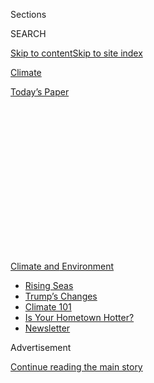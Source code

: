 <div id="app">

<div>

<div>

<div>

<div class="NYTAppHideMasthead css-1q2w90k e1suatyy0">

<div class="section css-ui9rw0 e1suatyy2">

<div class="css-eph4ug er09x8g0">

<div class="css-6n7j50">

</div>

<span class="css-1dv1kvn">Sections</span>

<div class="css-10488qs">

<span class="css-1dv1kvn">SEARCH</span>

</div>

[Skip to content](#site-content)[Skip to site
index](#site-index)

</div>

<div id="masthead-section-label" class="css-1wr3we4 eaxe0e00">

[Climate](https://www.nytimes3xbfgragh.onion/section/climate)

</div>

<div class="css-10698na e1huz5gh0">

</div>

</div>

<div id="masthead-bar-one" class="section hasLinks css-15hmgas e1csuq9d3">

<div class="css-uqyvli e1csuq9d0">

</div>

<div class="css-1uqjmks e1csuq9d1">

</div>

<div class="css-9e9ivx">

[](https://myaccount.nytimes3xbfgragh.onion/auth/login?response_type=cookie&client_id=vi)

</div>

<div class="css-1bvtpon e1csuq9d2">

[Today’s
Paper](https://www.nytimes3xbfgragh.onion/section/todayspaper)

</div>

</div>

</div>

</div>

<div data-aria-hidden="false">

<div id="site-content" data-role="main">

<div>

<div class="css-1aor85t" style="opacity:0.000000001;z-index:-1;visibility:hidden">

<div class="css-1hqnpie">

<div class="css-epjblv">

<span class="css-17xtcya">[Climate](/section/climate)</span><span class="css-x15j1o">|</span><span class="css-fwqvlz">Study
Links Gas Flares to Preterm Births, With Hispanic Women at High
Risk</span>

</div>

<div class="css-k008qs">

<div class="css-1iwv8en">

<span class="css-18z7m18"></span>

<div>

</div>

</div>

<span class="css-1n6z4y">https://nyti.ms/2WOVwRc</span>

<div class="css-1705lsu">

<div class="css-4xjgmj">

<div class="css-4skfbu" data-role="toolbar" data-aria-label="Social Media Share buttons, Save button, and Comments Panel with current comment count" data-testid="share-tools">

  - 
  - 
  - 
  - 
    
    <div class="css-6n7j50">
    
    </div>

  - 

</div>

</div>

</div>

</div>

</div>

</div>

<div id="NYT_TOP_BANNER_REGION" class="css-13pd83m">

<div>

<div id="styln-prism-menu-1591906231550" class="section interactive-content interactive-size-medium css-1edisqu">

<div class="css-17ih8de interactive-body">

<div id="scroll-container" class="css-1gj85ro">

[<span class="styln-title-wrap"><span class="css-1pje3qr">Climate
and</span><span class="css-1pje3qr">
Environment</span></span>](https://www.nytimes3xbfgragh.onion/section/climate?action=click&pgtype=Article&state=default&region=TOP_BANNER&context=storylines_menu)

  - [Rising
    Seas](https://www.nytimes3xbfgragh.onion/2020/07/30/climate/sea-level-inland-floods.html?action=click&pgtype=Article&state=default&region=TOP_BANNER&context=storylines_menu)
  - [Trump’s
    Changes](https://www.nytimes3xbfgragh.onion/interactive/2020/climate/trump-environment-rollbacks.html?action=click&pgtype=Article&state=default&region=TOP_BANNER&context=storylines_menu)
  - [Climate 101](https://www.nytimes3xbfgragh.onion/interactive/2020/04/19/climate/climate-crash-course-1.html?action=click&pgtype=Article&state=default&region=TOP_BANNER&context=storylines_menu)
  - [Is Your Hometown
    Hotter?](https://www.nytimes3xbfgragh.onion/interactive/2018/08/30/climate/how-much-hotter-is-your-hometown.html?action=click&pgtype=Article&state=default&region=TOP_BANNER&context=storylines_menu)
  - [Newsletter](https://www.nytimes3xbfgragh.onion/newsletters/climate-change?action=click&pgtype=Article&state=default&region=TOP_BANNER&context=storylines_menu)

</div>

</div>

</div>

</div>

</div>

<div id="top-wrapper" class="css-1sy8kpn">

<div id="top-slug" class="css-l9onyx">

Advertisement

</div>

[Continue reading the main
story](#after-top)

<div class="ad top-wrapper" style="text-align:center;height:100%;display:block;min-height:250px">

<div id="top" class="place-ad" data-position="top" data-size-key="top">

</div>

</div>

<div id="after-top">

</div>

</div>

<div>

<div id="sponsor-wrapper" class="css-1hyfx7x">

<div id="sponsor-slug" class="css-19vbshk">

Supported by

</div>

[Continue reading the main
story](#after-sponsor)

<div id="sponsor" class="ad sponsor-wrapper" style="text-align:center;height:100%;display:block">

</div>

<div id="after-sponsor">

</div>

</div>

<div class="css-186x18t">

</div>

<div class="css-1vkm6nb ehdk2mb0">

# Study Links Gas Flares to Preterm Births, With Hispanic Women at High Risk

</div>

Expectant mothers who lived near flaring sites had higher odds of giving
birth prematurely than those who did not, researchers found. The adverse
outcomes fell entirely on Hispanic women.

<div class="css-79elbk" data-testid="photoviewer-wrapper">

<div class="css-z3e15g" data-testid="photoviewer-wrapper-hidden">

</div>

<div class="css-1a48zt4 ehw59r15" data-testid="photoviewer-children">

![<span class="css-16f3y1r e13ogyst0" data-aria-hidden="true">A flare in
Loving County, Texas. Energy companies flare natural gas when it is too
abundant to capture and sell, or when low prices make doing so
unprofitable.</span><span class="css-cnj6d5 e1z0qqy90" itemprop="copyrightHolder"><span class="css-1ly73wi e1tej78p0">Credit...</span><span><span>Angus
Mordant/Reuters</span></span></span>](https://static01.graylady3jvrrxbe.onion/images/2020/07/22/climate/22CLI-PREGNANCY/merlin_174566307_5566d581-ff81-477e-87f4-e197b0eca175-articleLarge.jpg?quality=75&auto=webp&disable=upscale)

</div>

</div>

<div class="css-18e8msd">

<div class="css-vp77d3 epjyd6m0">

<div class="css-1baulvz">

By <span class="css-1baulvz last-byline" itemprop="name">Julia
Rosen</span>

</div>

</div>

  - 
    
    <div class="css-ld3wwf e16638kd2">
    
    Published July 22, 2020Updated July 23,
    2020
    
    </div>

  - 
    
    <div class="css-4xjgmj">
    
    <div class="css-pvvomx" data-role="toolbar" data-aria-label="Social Media Share buttons, Save button, and Comments Panel with current comment count" data-testid="share-tools">
    
      - 
      - 
      - 
      - 
        
        <div class="css-6n7j50">
        
        </div>
    
      - 
    
    </div>
    
    </div>

</div>

</div>

<div class="section meteredContent css-1r7ky0e" name="articleBody" itemprop="articleBody">

<div class="css-1fanzo5 StoryBodyCompanionColumn">

<div class="css-53u6y8">

Across the United States, gas flares light the night skies over oil and
gas fields — visible symbols of the country’s energy boom. They also
[emit greenhouse
gases](https://www.worldbank.org/en/programs/gasflaringreduction#1),
making them symbols of climate change that many environmental groups
would like to see snuffed out.

Now, [a new study points to another
problem](https://ehp.niehs.nih.gov/doi/10.1289/EHP6394): Pregnant women
who lived near areas where flaring is common had 50 percent greater odds
of giving birth prematurely than those who did not. These births
occurred before 37 weeks of gestation, when incomplete development
raises a baby’s chance of numerous disorders, even death.

“It’s on par with the increased risk you see for women who smoke,” said
Lara Cushing, an assistant professor of environmental health sciences at
the University of California, Los Angeles, and lead author of the study.
Unlike smoking, however, “it’s not really something you can do much
about on an individual level,” she said.

The analysis also found that the impacts of flaring fell entirely on
Hispanic mothers, raising concerns about environmental injustice at a
time when questions of racial inequality have gripped the nation.

</div>

</div>

<div class="css-1fanzo5 StoryBodyCompanionColumn">

<div class="css-53u6y8">

Past research has shown that living near oil and gas wells increases the
odds of adverse birth outcomes. The study, published last week in
Environmental Health Perspectives, is the first to look specifically at
flaring.

<div id="NYT_MAIN_CONTENT_1_REGION" class="css-9tf9ac">

<div>

<div id="styln-prism-guide-1593610178459" class="section interactive-content interactive-size-medium css-1ftcdic">

<div class="css-17ih8de interactive-body">

<div id="prism-freeform-block-37356" class="css-19mumt8" data-role="complementary" data-storyline="Climate and Environment" data-truncated="false" tabindex="0">

<div class="css-a8d9oz">

<div>

[](https://www.nytimes3xbfgragh.onion/section/climate?action=click&pgtype=Article&state=default&region=MAIN_CONTENT_1&context=storylines_keepup)

### Climate and Environment ›

#### Keep Up on the Latest Climate News

Updated July 30, 2020

Here’s what you need to know about the latest climate change news this
week:

  -   - [Floods
        in](https://www.nytimes3xbfgragh.onion/2020/07/30/climate/bangladesh-floods.html?action=click&pgtype=Article&state=default&region=MAIN_CONTENT_1&context=storylines_keepup)[Bangladesh](https://www.nytimes3xbfgragh.onion/2020/07/30/climate/bangladesh-floods.html?action=click&pgtype=Article&state=default&region=MAIN_CONTENT_1&context=storylines_keepup)
        are punishing the people least responsible for climate change.
      - As climate change raises sea levels, [storm surges and high
        tides](https://www.nytimes3xbfgragh.onion/2020/07/30/climate/sea-level-inland-floods.html?action=click&pgtype=Article&state=default&region=MAIN_CONTENT_1&context=storylines_keepup)
        are likely to push farther inland.
      - The E.P.A. inspector general plans to investigate whether a
        rollback of fuel efficiency standards [violated government
        rules](https://www.nytimes3xbfgragh.onion/2020/07/27/climate/trump-fuel-efficiency-rule.html?action=click&pgtype=Article&state=default&region=MAIN_CONTENT_1&context=storylines_keepup).

<div id="styln-survey-component-37356" class="styln-survey-component">

</div>

</div>

</div>

</div>

</div>

</div>

</div>

</div>

Oil and gas producers flare natural gas when it is too abundant to
capture and sell, or when low prices make doing so unprofitable. Burning
the gas prevents methane, a potent greenhouse gas, from escaping to the
atmosphere, but it still releases planet-warming carbon dioxide and
other [harmful
chemicals](https://www.nytimes3xbfgragh.onion/2020/07/16/world/middleeast/iraq-gas-flaring-cancer-environment.html).

Dr. Cushing and her colleagues analyzed satellite images to track
nightly flare activity across the Eagle Ford Shale in Texas, which can
be [seen from
space](https://earthobservatory.nasa.gov/images/87725/shale-revolution-as-clear-as-night-and-day)
as a crescent of twinkling lights between Laredo and San Antonio. In an
[earlier study](https://pubs.acs.org/doi/abs/10.1021/acs.est.8b05355),
the researchers counted 43,000 flares between 2012 and 2016.

Over that same period, women in the region gave birth to 23,500 babies.
The study found that the odds of preterm birth were 30 percent higher
for mothers who lived within three miles of an oil and gas well compared
with those who did not, and 50 percent higher for women who were exposed
to 10 or more flares over the course of their pregnancies.

It can be hard to tease out cause and effect in retrospective studies
such as this, said Dr. Heather Burris, a neonatologist at the University
of Pennsylvania’s Perelman School of Medicine who was not involved in
the work. But Dr. Burris said the researchers did their best to rule out
factors that might make some women prone to preterm birth, like age,
smoking habits, socioeconomic status and access to prenatal care.

</div>

</div>

<div class="css-1fanzo5 StoryBodyCompanionColumn">

<div class="css-53u6y8">

The Texas Oil and Gas Association took issue with the study. “The
researchers used proximity as a surrogate for exposure,” said Todd
Staples, president of the association and a member of the Texas Methane
and Flaring Coalition, in a statement. He added that “oil and natural
gas companies continue to make great strides in environmental progress.”

Scientists do not know exactly why some women give birth prematurely,
Dr. Burris said. But the new study adds to growing evidence that
environmental factors play an important role.

<div class="css-1q1hscp">

<div class="css-1xk4eoy">

<div id="CLIM">

</div>

</div>

</div>

In the case of flaring, researchers say the mechanism may involve
particulate matter, volatile organic compounds and other toxic
substances. “It seems pretty plausible that it would have an effect on
premature birth given that air pollution and preterm birth are well
linked,” said Elaine Hill, a health economist at the University of
Rochester Medical Center who was not involved in the study.

The results highlight stark racial disparities in environmental health
because the connection between flaring and preterm birth only emerged
among Hispanic women, who made up a majority of the study population.
Flaring did not increase the risk of preterm birth for non-Hispanic
white women, who accounted for about a third of mothers in the study.

Dr. Cushing said there are several potential explanations. On average,
Hispanic women experienced more flaring, and it’s possible that the
effects only manifest above a certain threshold of exposure. Other
studies have also shown that women of color are more susceptible to
pollution. That may be because their bodies are already worn down by
longtime health problems, exposure to other contaminants or chronic
stress caused by discrimination, Dr. Cushing said.

Although the study didn’t address it, economics could also provide part
of the answer, Dr. Hill said. If white women in the study were more
likely to own land, and thus mineral rights, then the income bumps they
received from oil and gas extraction could have offset negative health
effects, she said.

</div>

</div>

<div class="css-1fanzo5 StoryBodyCompanionColumn">

<div class="css-53u6y8">

Whatever the reason, Dr. Burris said the study suggests that flaring
poses a danger to expectant mothers. “I wouldn’t go as far as to say
that it’s safe for some women and not others,” she said. “No way.”

Flaring has [increased in the
U.S.](https://www.worldbank.org/en/news/press-release/2019/06/12/increased-shale-oil-production-and-political-conflict-contribute-to-increase-in-global-gas-flaring)
in recent years, but there are efforts to curb the practice. Last week,
[a federal
court](https://www.nytimes3xbfgragh.onion/reuters/2020/07/16/us/16reuters-usa-methane-judge.html)
blocked the Trump administration’s attempt to roll back Obama-era
regulations that discouraged flaring. The Texas Railroad Commission,
which oversees the state’s oil and gas industry, is also considering
[tightening flaring
regulations](https://www.reuters.com/article/us-climate-change-flaring-idUSKBN23N3BQ).

Diana Lopez, executive director of the Southwest Workers Union in San
Antonio, which advocates for environmental justice, said she hoped the
study would bring new urgency to the issue by showing how vulnerable
populations bear the collateral costs of fossil fuel extraction.

“That’s just a classic example of environmental racism,” she said.

</div>

</div>

<div>

</div>

</div>

<div>

</div>

<div>

</div>

<div>

</div>

<div>

<div id="bottom-wrapper" class="css-1ede5it">

<div id="bottom-slug" class="css-l9onyx">

Advertisement

</div>

[Continue reading the main
story](#after-bottom)

<div id="bottom" class="ad bottom-wrapper" style="text-align:center;height:100%;display:block;min-height:90px">

</div>

<div id="after-bottom">

</div>

</div>

</div>

</div>

</div>

## Site Index

<div>

</div>

## Site Information Navigation

  - [© <span>2020</span> <span>The New York Times
    Company</span>](https://help.nytimes3xbfgragh.onion/hc/en-us/articles/115014792127-Copyright-notice)

<!-- end list -->

  - [NYTCo](https://www.nytco.com/)
  - [Contact
    Us](https://help.nytimes3xbfgragh.onion/hc/en-us/articles/115015385887-Contact-Us)
  - [Work with us](https://www.nytco.com/careers/)
  - [Advertise](https://nytmediakit.com/)
  - [T Brand Studio](http://www.tbrandstudio.com/)
  - [Your Ad
    Choices](https://www.nytimes3xbfgragh.onion/privacy/cookie-policy#how-do-i-manage-trackers)
  - [Privacy](https://www.nytimes3xbfgragh.onion/privacy)
  - [Terms of
    Service](https://help.nytimes3xbfgragh.onion/hc/en-us/articles/115014893428-Terms-of-service)
  - [Terms of
    Sale](https://help.nytimes3xbfgragh.onion/hc/en-us/articles/115014893968-Terms-of-sale)
  - [Site
    Map](https://spiderbites.nytimes3xbfgragh.onion)
  - [Help](https://help.nytimes3xbfgragh.onion/hc/en-us)
  - [Subscriptions](https://www.nytimes3xbfgragh.onion/subscription?campaignId=37WXW)

</div>

</div>

</div>

</div>

